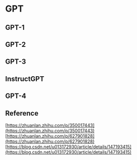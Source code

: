 # GPT

## GPT-1

## GPT-2

## GPT-3

## InstructGPT

## GPT-4



## Reference
[https://zhuanlan.zhihu.com/p/350017443](https://zhuanlan.zhihu.com/p/350017443)  
[https://zhuanlan.zhihu.com/p/627901828](https://zhuanlan.zhihu.com/p/627901828)  
[https://blog.csdn.net/u013172930/article/details/147193415](https://blog.csdn.net/u013172930/article/details/147193415)
